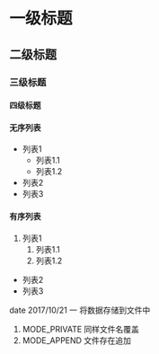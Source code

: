 # 一级标题
## 二级标题
### 三级标题
#### 四级标题

#### 无序列表
- 列表1
    - 列表1.1
    - 列表1.2
- 列表2
- 列表3

#### 有序列表
1. 列表1
    1. 列表1.1
    2. 列表1.2
- 列表2
- 列表3

date 2017/10/21 
一 将数据存储到文件中
1. MODE_PRIVATE 同样文件名覆盖
2. MODE_APPEND 文件存在追加
